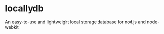 locallydb
=========

An easy-to-use and lightweight local storage database for nod.js and node-webkit
